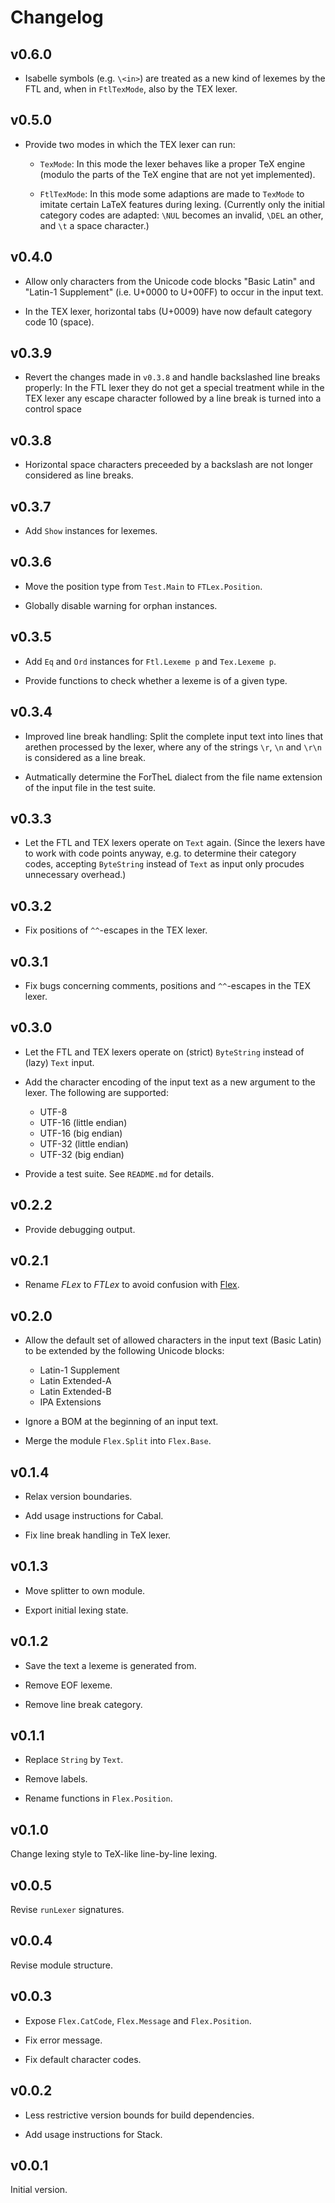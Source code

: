 # Changelog

## v0.6.0

* Isabelle symbols (e.g. `\<in>`) are treated as a new kind of lexemes by the
  FTL and, when in `FtlTexMode`, also by the TEX lexer.


## v0.5.0

* Provide two modes in which the TEX lexer can run:

  - `TexMode`: In this mode the lexer behaves like a proper TeX engine (modulo
    the parts of the TeX engine that are not yet implemented).

  - `FtlTexMode`: In this mode some adaptions are made to `TexMode` to imitate
    certain LaTeX features during lexing.
    (Currently only the initial category codes are adapted:
    `\NUL` becomes an invalid, `\DEL` an other, and `\t` a space character.)


## v0.4.0

* Allow only characters from the Unicode code blocks "Basic Latin" and
  "Latin-1 Supplement" (i.e. U+0000 to U+00FF) to occur in the input text.

* In the TEX lexer, horizontal tabs (U+0009) have now default category code
  10 (space).


## v0.3.9

* Revert the changes made in `v0.3.8` and handle backslashed line breaks
  properly: In the FTL lexer they do not get a special treatment while in the
  TEX lexer any escape character followed by a line break is turned into a
  control space


## v0.3.8

* Horizontal space characters preceeded by a backslash are not longer considered
  as line breaks.


## v0.3.7

* Add `Show` instances for lexemes.


## v0.3.6

* Move the position type from `Test.Main` to `FTLex.Position`.

* Globally disable warning for orphan instances.


## v0.3.5

* Add `Eq` and `Ord` instances for `Ftl.Lexeme p` and `Tex.Lexeme p`.

* Provide functions to check whether a lexeme is of a given type.


## v0.3.4

* Improved line break handling: Split the complete input text into lines that
  arethen processed by the lexer, where any of the strings `\r`, `\n` and `\r\n`
  is considered as a line break.

* Autmatically determine the ForTheL dialect from the file name extension of the
  input file in the test suite.


## v0.3.3

* Let the FTL and TEX lexers operate on `Text` again. (Since the lexers have to
  work with code points anyway, e.g. to determine their category codes,
  accepting `ByteString` instead of `Text` as input only procudes unnecessary
  overhead.)


## v0.3.2

* Fix positions of `^^`-escapes in the TEX lexer.


## v0.3.1

* Fix bugs concerning comments, positions and `^^`-escapes in the TEX lexer.


## v0.3.0

* Let the FTL and TEX lexers operate on (strict) `ByteString` instead of (lazy)
  `Text` input.

* Add the character encoding of the input text as a new argument to the lexer.
  The following are supported:

  - UTF-8
  - UTF-16 (little endian)
  - UTF-16 (big endian)
  - UTF-32 (little endian)
  - UTF-32 (big endian)

* Provide a test suite. See `README.md` for details.


## v0.2.2

* Provide debugging output.


## v0.2.1

* Rename *FLex* to *FTLex* to avoid confusion with
  [Flex](https://github.com/westes/flex).


## v0.2.0

* Allow the default set of allowed characters in the input text (Basic Latin)
  to be extended by the following Unicode blocks:

  - Latin-1 Supplement
  - Latin Extended-A
  - Latin Extended-B
  - IPA Extensions

* Ignore a BOM at the beginning of an input text.

* Merge the module `Flex.Split` into `Flex.Base`.


## v0.1.4

* Relax version boundaries.

* Add usage instructions for Cabal.

* Fix line break handling in TeX lexer.


## v0.1.3

* Move splitter to own module.

* Export initial lexing state.


## v0.1.2

* Save the text a lexeme is generated from.

* Remove EOF lexeme.

* Remove line break category.


## v0.1.1

* Replace `String` by `Text`.

* Remove labels.

* Rename functions in `Flex.Position`.


## v0.1.0

Change lexing style to TeX-like line-by-line lexing.


## v0.0.5

Revise `runLexer` signatures.


## v0.0.4

Revise module structure.


## v0.0.3

* Expose `Flex.CatCode`, `Flex.Message` and `Flex.Position`.

* Fix error message.

* Fix default character codes.


## v0.0.2

* Less restrictive version bounds for build dependencies.

* Add usage instructions for Stack.


## v0.0.1

Initial version.
